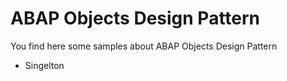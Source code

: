 # ABAP Objects Design Pattern
You find here some samples about ABAP Objects Design Pattern


* Singelton
